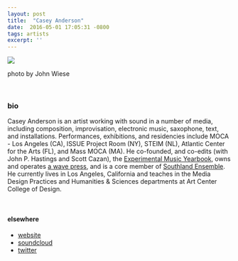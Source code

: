 ```yaml
---
layout: post
title:  "Casey Anderson"
date:  2016-05-01 17:05:31 -0800
tags: artists
excerpt: ''
---
```


![]({{site.url}}/assets/wiese_cta_bonaventure.jpg)

photo by John Wiese

<br/>


### bio
Casey Anderson is an artist working with sound in a number of media, including composition, improvisation, electronic music, saxophone, text, and installations. Performances, exhibitions, and residencies include MOCA - Los Angeles (CA), ISSUE Project Room (NY), STEIM (NL), Atlantic Center for the Arts (FL), and Mass MOCA (MA). He co-founded, and co-edits (with John P. Hastings and Scott Cazan), the [Experimental Music Yearbook](http://www.experimentalmusicyearbook.com/), owns and operates [a wave press](http://awavepress.com/), and is a core member of [Southland Ensemble](http://southlandensemble.com/). He currently lives in Los Angeles, California and teaches in the Media Design Practices and Humanities & Sciences departments at Art Center College of Design.

<br/>


#### elsewhere

* [website](https://caseyanderson.com)
* [soundcloud](https://soundcloud.com/caseythomasanderson)
* [twitter](https://twitter.com/casey_anderson)
